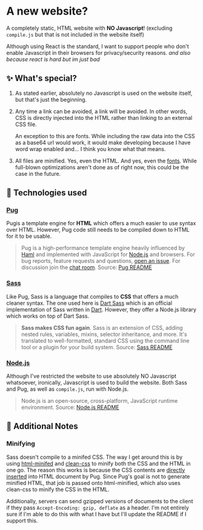 # A new website?

A completely static, HTML website with **NO Javascript**! (excluding `compile.js` but that is not included in the website itself)

Although using React is the standard, I want to support people who don't enable Javascript in their browsers for privacy/security reasons. *and also because react is hard but im just bad*

## ✨ What's special?
1. As stated earlier, absolutely no Javascript is used on the website itself, but that's just the beginning.

2. Any time a link can be avoided, a link will be avoided. In other words, CSS is directly injected into the HTML rather than linking to an external CSS file.

    An exception to this are fonts. While including the raw data into the CSS as a base64 url would work, it would make developing because I have word wrap enabled and... I think you know what that means.

3. All files are minified. Yes, even the HTML. And yes, even the [fonts](https://www.fontsquirrel.com/tools/webfont-generator). While full-blown optimizations aren't done as of right now, this could be the case in the future.

## 🚀 Technologies used
### [Pug](https://github.com/pugjs/pug)
 Pugis a template engine for **HTML** which offers a much easier to use syntax over HTML. However, Pug code still needs to be compiled down to HTML for it to be usable.
> Pug is a high-performance template engine heavily influenced by [Haml](http://haml.info/)
> and implemented with JavaScript for [Node.js](http://nodejs.org) and browsers. For bug reports,
> feature requests and questions, [open an issue](https://github.com/pugjs/pug/issues/new).
> For discussion join the [chat room](https://gitter.im/pugjs/pug).
Source: [Pug README](https://github.com/pugjs/pug#readme)

### [Sass](https://github.com/sass/sass)
Like Pug, Sass is a language that compiles to **CSS** that offers a much cleaner syntax. The one used here is [Dart Sass](https://github.com/sass/dart-sass) which is an official implementation of Sass written in [Dart](https://www.dartlang.org). However, they offer a Node.js library which works on top of Dart Sass.
> **Sass makes CSS fun again**. Sass is an extension of CSS, adding nested rules,
> variables, mixins, selector inheritance, and more. It's translated to
> well-formatted, standard CSS using the command line tool or a plugin for your
> build system.
Source: [Sass README](https://github.com/sass/sass#readme)

### [Node.js](https://github.com/nodejs/node)
Although I've restricted the website to use absolutely NO Javascript whatsoever, ironically, Javascript is used to build the website. Both Sass and Pug, as well as `compile.js`, run with Node.js.
> Node.js is an open-source, cross-platform, JavaScript runtime environment.
Source: [Node.js README](https://github.com/nodejs/node#readme)

## 📝 Additional Notes
### Minifying
Sass doesn't compile to a minifed CSS. The way I get around this is by using [html-minifed](https://www.npmjs.com/package/html-minifier) and [clean-css](https://www.npmjs.com/package/clean-css) to minify both the CSS and the HTML in one go. The reason this works is because the CSS contents are [directly inserted](https://pugjs.org/language/includes.html) into HTML document by Pug. Since Pug's goal is not to generate minified HTML, that job is passed onto html-minified, which also uses clean-css to minify the CSS in the HTML.

Additionally, servers can send gzipped versions of documents to the client if they pass `Accept-Encoding: gzip, deflate` as a header. I'm not entirely sure if I'm able to do this with what I have but I'll update the README if I support this.